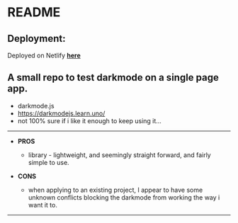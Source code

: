 # README

## Deployment: 
Deployed on Netlify [**here**](https://achan81-darkmode.netlify.app/ "here")

## A small repo to test darkmode on a single page app.
- darkmode.js 
- https://darkmodejs.learn.uno/
- not 100% sure if i like it enough to keep using it...

----

* **PROS** 
  * library - lightweight, and seemingly straight forward, and fairly simple to use.

* **CONS**
  * when applying to an existing project, I appear to have some unknown conflicts blocking the darkmode from working the way i want it to.

----